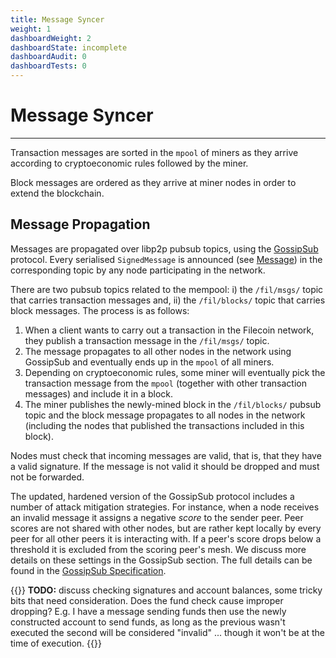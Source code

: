```yaml
---
title: Message Syncer
weight: 1
dashboardWeight: 2
dashboardState: incomplete
dashboardAudit: 0
dashboardTests: 0
---
```


# Message Syncer
---

Transaction messages are sorted in the `mpool` of miners as they arrive according to cryptoeconomic rules followed by the miner.

Block messages are ordered as they arrive at miner nodes in order to extend the blockchain.


## Message Propagation

Messages are propagated over libp2p pubsub topics, using the [GossipSub](https://github.com/libp2p/specs/tree/master/pubsub/gossipsub) protocol. Every serialised `SignedMessage` is announced (see [Message](message)) in the corresponding topic by any node participating in the network.

There are two pubsub topics related to the mempool: i) the `/fil/msgs/` topic that carries transaction messages and, ii) the `/fil/blocks/` topic that carries block messages. The process is as follows:
1. When a client wants to carry out a transaction in the Filecoin network, they publish a transaction message in the `/fil/msgs/` topic.
2. The message propagates to all other nodes in the network using GossipSub and eventually ends up in the `mpool` of all miners.
3. Depending on cryptoeconomic rules, some miner will eventually pick the transaction message from the `mpool` (together with other transaction messages) and include it in a block.
4. The miner publishes the newly-mined block in the `/fil/blocks/` pubsub topic and the block message propagates to all nodes in the network (including the nodes that published the transactions included in this block).

Nodes must check that incoming messages are valid, that is, that they have a valid signature. If the message is not valid it should be dropped and must not be forwarded.

The updated, hardened version of the GossipSub protocol includes a number of attack mitigation strategies. For instance, when a node receives an invalid message it assigns a negative _score_ to the sender peer. Peer scores are not shared with other nodes, but are rather kept locally by every peer for all other peers it is interacting with. If a peer's score drops below a threshold it is excluded from the scoring peer's mesh. We discuss more details on these settings in the GossipSub section. The full details can be found in the [GossipSub Specification](https://github.com/libp2p/specs/tree/master/pubsub/gossipsub).

{{<hint warning>}}
**TODO:** discuss checking signatures and account balances, some tricky bits that need consideration. Does the fund check cause improper dropping? E.g. I have a message sending funds then use the newly constructed account to send funds, as long as the previous wasn't executed the second will be considered "invalid" ... though it won't be at the time of execution.
{{</hint>}}